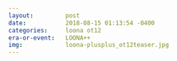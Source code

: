```yaml
---
layout:         post
date:           2018-08-15 01:13:54 -0400
categories:     loona ot12
era-or-event:   LOONA++
img:            loona-plusplus_ot12teaser.jpg
---
```


